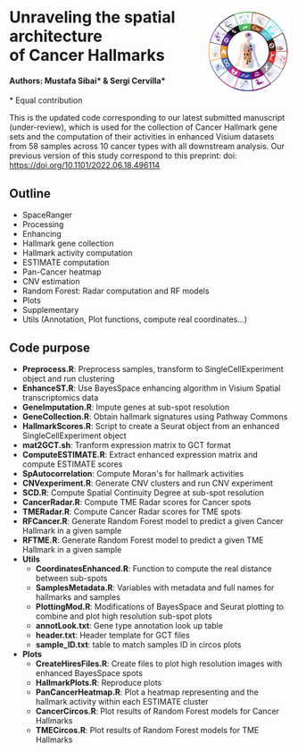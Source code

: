 
<h1>
 <img align="right" src="map.png" alt="Example Image" width="150" height="150">
 Unraveling the spatial architecture<br />
  of Cancer Hallmarks
</h1>

#### Authors: Mustafa Sibai* & Sergi Cervilla*
\* Equal contribution

This is the updated code corresponding to our latest submitted manuscript (under-review), which is used for the collection of Cancer Hallmark gene sets and the computation of their activities in enhanced Visium datasets from 58 samples across 10 cancer types with all downstream analysis. Our previous version of this study correspond to this preprint: doi: https://doi.org/10.1101/2022.06.18.496114  <br />

## Outline
- SpaceRanger
- Processing
- Enhancing
- Hallmark gene collection
- Hallmark activity computation
- ESTIMATE computation
- Pan-Cancer heatmap
- CNV estimation
- Random Forest: Radar computation and RF models
- Plots
- Supplementary
- Utils (Annotation, Plot functions, compute real coordinates...) 

## Code purpose
- **Preprocess.R**: Preprocess samples, transform to SingleCellExperiment object and run clustering
- **EnhanceST.R**: Use BayesSpace enhancing algorithm in Visium Spatial transcriptomics data
- **GeneImputation.R**: Impute genes at sub-spot resolution
- **GeneCollection.R**: Obtain hallmark signatures using Pathway Commons
- **HallmarkScores.R**: Script to create a Seurat object from an enhanced SingleCellExperiment object
- **mat2GCT.sh**: Tranform expression matrix to GCT format
- **ComputeESTIMATE.R**: Extract enhanced expression matrix and compute ESTIMATE scores
- **SpAutocorrelation**: Compute Moran's for hallmark activities
- **CNVexperiment.R**: Generate CNV clusters and run CNV experiment
- **SCD.R**: Compute Spatial Continuity Degree at sub-spot resolution
- **CancerRadar.R**: Compute TME Radar scores for Cancer spots
- **TMERadar.R**: Compute Cancer Radar scores for TME spots
- **RFCancer.R**: Generate Random Forest model to predict a given Cancer Hallmark in a given sample
- **RFTME.R**: Generate Random Forest model to predict a given TME Hallmark in a given sample
- **Utils** 
  - **CoordinatesEnhanced.R**: Function to compute the real distance between sub-spots
  - **SamplesMetadata.R**: Variables with metadata and full names for hallmarks and samples
  - **PlottingMod.R**: Modifications of BayesSpace and Seurat plotting to combine and plot high resolution sub-spot plots
  - **annotLook.txt**: Gene type annotation look up table
  - **header.txt**: Header template for GCT files
  - **sample_ID.txt**: table to match samples ID in circos plots
- **Plots** 
  - **CreateHiresFiles.R**: Create files to plot high resolution images with enhanced BayesSpace spots
  - **HallmarkPlots.R**: Reproduce plots 
  - **PanCancerHeatmap.R**: Plot a heatmap representing and the hallmark activity within each ESTIMATE cluster
  - **CancerCircos.R**: Plot results of Random Forest models for Cancer Hallmarks
  - **TMECircos.R**: Plot results of Random Forest models for TME Hallmarks
